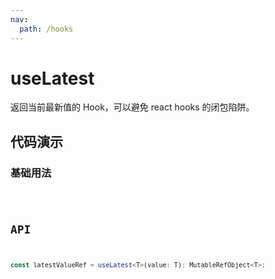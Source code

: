 ```yaml
---
nav:
  path: /hooks
---
```


# useLatest

返回当前最新值的 Hook，可以避免 react hooks 的闭包陷阱。

## 代码演示

### 基础用法

<code src="./demo/demo1.tsx" />

## API

```typescript
const latestValueRef = useLatest<T>(value: T): MutableRefObject<T>;
```
